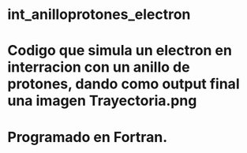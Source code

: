 # int_anilloprotones_electron

# Codigo que simula un electron en interracion con un anillo de protones, dando como output final una imagen Trayectoria.png
# Programado en Fortran.
